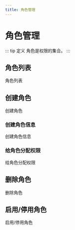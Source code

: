 ```yaml
---
title: 角色管理
---
```


# 角色管理

::: tip 定义
角色是权限的集合。
:::

## 角色列表
角色列表

## 创建角色
创建角色

### 创建角色信息
创建角色信息

### 给角色分配权限
给角色分配权限

## 删除角色
删除角色

## 启用/停用角色
启用/停用角色